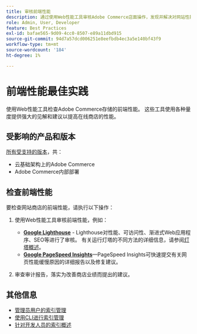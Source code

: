 ```yaml
---
title: 审核前端性能
description: 通过使用Web性能工具审核Adobe Commerce店面操作，发现并解决对网站性能产生负面影响的问题。
role: Admin, User, Developer
feature: Best Practices
exl-id: bafae565-9d09-4cc0-8507-e89a11dbd915
source-git-commit: 94d7a57dcd006251e8eefbdb4ec3a5e140bf43f9
workflow-type: tm+mt
source-wordcount: '184'
ht-degree: 1%

---
```


# 前端性能最佳实践

使用Web性能工具检查Adobe Commerce存储的前端性能。
这些工具使用各种量度提供强大的见解和建议以提高在线商店的性能。

## 受影响的产品和版本

[所有受支持的版本](../../../release/versions.md)，共：

- 云基础架构上的Adobe Commerce
- Adobe Commerce内部部署

## 检查前端性能

要检查网站商店的前端性能，请执行以下操作：

1. 使用Web性能工具审核前端性能，例如：

   - **[Google Lighthouse](https://web.dev/measure/)** - Lighthouse对性能、可访问性、渐进式Web应用程序、SEO等进行了审核。 有关运行灯塔的不同方法的详细信息，请参阅[灯塔概述](https://developer.chrome.com/docs/lighthouse/overview)。
   - **[Google PageSpeed Insights](https://pagespeed.web.dev/)**—PageSpeed Insights可快速提交有关网页性能缓慢原因的详细报告以及修复建议。

1. 审查审计报告，落实为改善商店业绩而提出的建议。

## 其他信息

- [管理员用户的索引管理](../../../configuration/cli/manage-indexers.md#configure-indexers)
- [使用CLI进行索引管理](https://experienceleague.adobe.com/docs/commerce-operations/configuration-guide/cli/manage-indexers.html)
- [针对开发人员的索引概述](https://developer.adobe.com/commerce/php/development/components/indexing/)
